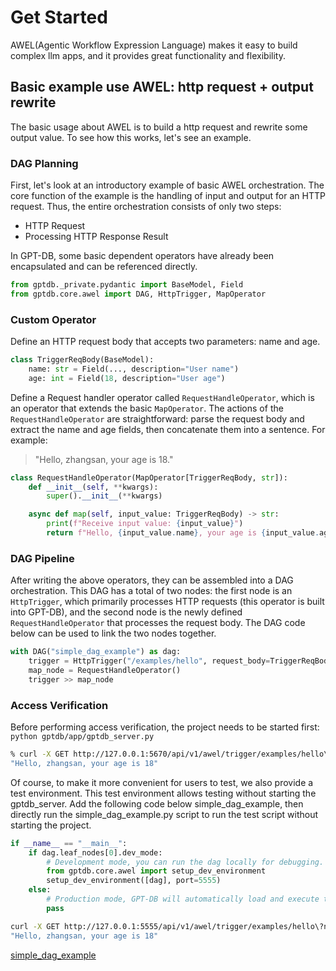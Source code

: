 # Get Started

AWEL(Agentic Workflow Expression Language) makes it easy to build complex llm apps, and it provides great functionality and flexibility. 

## Basic example use AWEL: http request + output rewrite

The basic usage about AWEL is to build a http request and rewrite some output value. To see how this works, let's see an example.

### DAG Planning
First, let's look at an introductory example of basic AWEL orchestration. The core function of the example is the handling of input and output for an HTTP request. Thus, the entire orchestration consists of only two steps:
- HTTP Request
- Processing HTTP Response Result

In GPT-DB, some basic dependent operators have already been encapsulated and can be referenced directly.

```python
from gptdb._private.pydantic import BaseModel, Field
from gptdb.core.awel import DAG, HttpTrigger, MapOperator
```

### Custom Operator

Define an HTTP request body that accepts two parameters: name and age.

```python
class TriggerReqBody(BaseModel):
    name: str = Field(..., description="User name")
    age: int = Field(18, description="User age")
```

Define a Request handler operator called `RequestHandleOperator`, which is an operator that extends the basic `MapOperator`. The actions of the `RequestHandleOperator` are straightforward: parse the request body and extract the name and age fields, then concatenate them into a sentence. For example:

> "Hello, zhangsan, your age is 18."

```python
class RequestHandleOperator(MapOperator[TriggerReqBody, str]):
    def __init__(self, **kwargs):
        super().__init__(**kwargs)

    async def map(self, input_value: TriggerReqBody) -> str:
        print(f"Receive input value: {input_value}")
        return f"Hello, {input_value.name}, your age is {input_value.age}"
```

### DAG Pipeline

After writing the above operators, they can be assembled into a DAG orchestration. This DAG has a total of two nodes: the first node is an `HttpTrigger`, which primarily processes HTTP requests (this operator is built into GPT-DB), and the second node is the newly defined `RequestHandleOperator` that processes the request body. The DAG code below can be used to link the two nodes together.

```python
with DAG("simple_dag_example") as dag:
    trigger = HttpTrigger("/examples/hello", request_body=TriggerReqBody)
    map_node = RequestHandleOperator()
    trigger >> map_node
```

### Access Verification

Before performing access verification, the project needs to be started first: `python gptdb/app/gptdb_server.py`

```bash
% curl -X GET http://127.0.0.1:5670/api/v1/awel/trigger/examples/hello\?name\=zhangsan
"Hello, zhangsan, your age is 18"
```

Of course, to make it more convenient for users to test, we also provide a test environment. This test environment allows testing without starting the gptdb_server. Add the following code below simple_dag_example, then directly run the simple_dag_example.py script to run the test script without starting the project.

```python
if __name__ == "__main__":
    if dag.leaf_nodes[0].dev_mode:
        # Development mode, you can run the dag locally for debugging.
        from gptdb.core.awel import setup_dev_environment
        setup_dev_environment([dag], port=5555)
    else:
        # Production mode, GPT-DB will automatically load and execute the current file after startup.
        pass
```

```bash
curl -X GET http://127.0.0.1:5555/api/v1/awel/trigger/examples/hello\?name\=zhangsan
"Hello, zhangsan, your age is 18"
```

[simple_dag_example](/examples/awel/simple_dag_example.py)